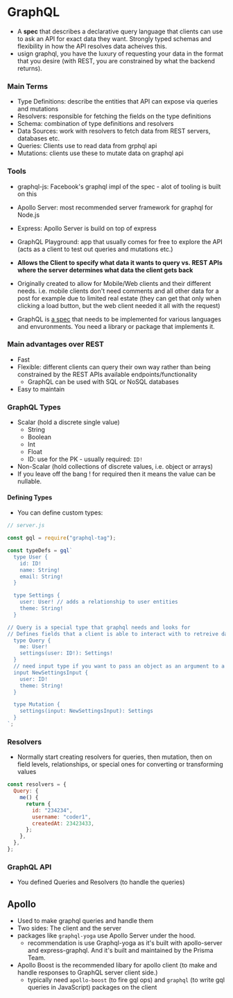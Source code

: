 # GraphQL

- A **spec** that describes a declarative query language that clients can use to ask an API for exact data they want. Strongly typed schemas and flexibility in how the API resolves data acheives this.
- usign graphql, you have the luxury of requesting your data in the format that you desire (with REST, you are constrained by what the backend returns).

### Main Terms

- Type Definitions: describe the entities that API can expose via queries and mutations
- Resolvers: responsible for fetching the fields on the type definitions
- Schema: combination of type definitions and resolvers
- Data Sources: work with resolvers to fetch data from REST servers, databases etc.
- Queries: Clients use to read data from grphql api
- Mutations: clients use these to mutate data on graphql api

### Tools

- graphql-js: Facebook's graphql impl of the spec - alot of tooling is built on this
- Apollo Server: most recommended server framework for graphql for Node.js
- Express: Apollo Server is build on top of express
- GraphQL Playground: app that usually comes for free to explore the API (acts as a client to test out queries and mutations etc.)
- **Allows the Client to specify what data it wants to query vs. REST APIs where the server determines what data the client gets back**

- Originally created to allow for Mobile/Web clients and their different needs. i.e. mobile clients don't need comments and all other data for a post for example due to limited real estate (they can get that only when clicking a load button, but the web client needed it all with the request)
- GraphQL is [a spec](http://spec.graphql.org/) that needs to be implemented for various languages and envuronments. You need a library or package that implements it.

### Main advantages over REST

- Fast
- Flexible: different clients can query their own way rather than being constrained by the REST APIs available endpoints/functionality
  - GraphQL can be used with SQL or NoSQL databases
- Easy to maintain

### GraphQL Types

- Scalar (hold a discrete single value)
  - String
  - Boolean
  - Int
  - Float
  - ID: use for the PK - usually required: `ID!`
- Non-Scalar (hold collections of discrete values, i.e. object or arrays)
- If you leave off the bang ! for required then it means the value can be nullable.

#### Defining Types

- You can define custom types:

```javascript
// server.js

const gql = require("graphql-tag");

const typeDefs = gql`
  type User {
    id: ID!
    name: String!
    email: String!
  }

  type Settings {
    user: User! // adds a relationship to user entities
    theme: String!
  }

// Query is a special type that graphql needs and looks for
// Defines fields that a client is able to interact with to retreive data
  type Query {
    me: User!
    settings(user: ID!): Settings!
  }
  // need input type if you want to pass an object as an argument to a field
  input NewSettingsInput {
    user: ID!
    theme: String!
  }

  type Mutation {
    settings(input: NewSettingsInput): Settings
  }
`;
```

### Resolvers

- Normally start creating resolvers for queries, then mutation, then on field levels, relationships, or special ones for converting or transforming values

```javascript
const resolvers = {
  Query: {
    me() {
      return {
        id: "234234",
        username: "coder1",
        createdAt: 23423433,
      };
    },
  },
};
```

### GraphQL API

- You defined Queries and Resolvers (to handle the queries)

## Apollo

- Used to make graphql queries and handle them
- Two sides: The client and the server
- packages like `graphql-yoga` use Apollo Server under the hood.
  - recommendation is use Graphql-yoga as it's built with apollo-server and express-graphql. And it's built and maintained by the Prisma Team.
- Apollo Boost is the recommended libary for apollo client (to make and handle responses to GraphQL server client side.)
  - typically need `apollo-boost` (to fire gql ops) and `graphql` (to write gql queries in JavaScript) packages on the client
